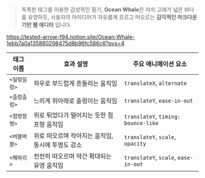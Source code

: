 > 독특한 태그를 이용한 감성적인 필기,
> **Ocean Whale**은 마치 고래가 넓은 바다를 유영하듯,
> 사용자의 아이디어가 자유롭게 흐르고 떠오르는 
> **감각적인 마크다운 기반 웹 에디터** 입니다.

https://tested-arrow-f94.notion.site/Ocean-Whale-1ebb7a0a135880298475d8b96fc586c6?pvs=4

| 태그 이름     | 효과 설명                                          | 주요 애니메이션 요소                    |
|---------------|---------------------------------------------------|-----------------------------------------|
| `<일렁일렁>`   | 좌우로 부드럽게 흔들리는 움직임                   | `translateX`, `alternate`               |
| `<출렁출렁>`   | 느리게 위아래로 출렁이는 움직임                   | `translateY`, `ease-in-out`             |
| `<첨벙첨벙>`   | 위로 튀었다가 떨어지는 듯한 점프형 움직임         | `translateY`, `timing: bounce-like`     |
| `<버블버블>`   | 위로 떠오르며 작아지는 움직임, 동시에 투명도 감소 | `translateY`, `scale`, `opacity`        |
| `<해파리>`     | 천천히 떠오르며 약간 확대되는 유영 움직임         | `translateY`, `scale`, `ease-in-out`    |
